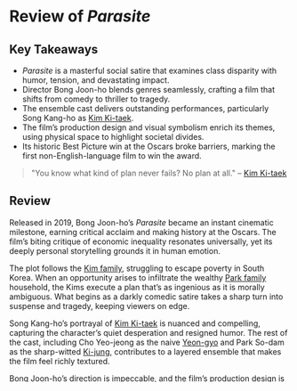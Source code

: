 # Review of *Parasite*

## Key Takeaways

- *Parasite* is a masterful social satire that examines class disparity with humor, tension, and devastating impact.
- Director Bong Joon-ho blends genres seamlessly, crafting a film that shifts from comedy to thriller to tragedy.
- The ensemble cast delivers outstanding performances, particularly Song Kang-ho as [Kim Ki-taek](https://en.wikipedia.org/wiki/Parasite_(2019_film)#Cast_and_characters).
- The film’s production design and visual symbolism enrich its themes, using physical space to highlight societal divides.
- Its historic Best Picture win at the Oscars broke barriers, marking the first non-English-language film to win the award.

> "You know what kind of plan never fails? No plan at all." – [Kim Ki-taek](https://en.wikipedia.org/wiki/Parasite_(2019_film)#Cast_and_characters)

## Review

Released in 2019, Bong Joon-ho’s *Parasite* became an instant cinematic milestone, earning critical acclaim and making history at the Oscars. The film’s biting critique of economic inequality resonates universally, yet its deeply personal storytelling grounds it in human emotion.

The plot follows the [Kim family](https://en.wikipedia.org/wiki/Parasite_(2019_film)#Cast_and_characters), struggling to escape poverty in South Korea. When an opportunity arises to infiltrate the wealthy [Park family](https://en.wikipedia.org/wiki/Parasite_(2019_film)#Cast_and_characters) household, the Kims execute a plan that’s as ingenious as it is morally ambiguous. What begins as a darkly comedic satire takes a sharp turn into suspense and tragedy, keeping viewers on edge.

Song Kang-ho’s portrayal of [Kim Ki-taek](https://en.wikipedia.org/wiki/Parasite_(2019_film)#Cast_and_characters) is nuanced and compelling, capturing the character’s quiet desperation and resigned humor. The rest of the cast, including Cho Yeo-jeong as the naive [Yeon-gyo](https://en.wikipedia.org/wiki/Parasite_(2019_film)#Cast_and_characters) and Park So-dam as the sharp-witted [Ki-jung](https://en.wikipedia.org/wiki/Parasite_(2019_film)#Cast_and_characters), contributes to a layered ensemble that makes the film feel richly textured.

Bong Joon-ho’s direction is impeccable, and the film’s production design is laden with symbolism. The Kim family’s cramped semi-basement home contrasts sharply with the Park family’s expansive, modernist house, visually representing the chasm between their social classes. The repeated use of stairs and vertical spaces underscores the struggle for upward mobility.

The film’s tonal shifts are seamless, reflecting the unpredictable nature of life itself. Its twists are shocking yet earned, culminating in a finale that is both cathartic and harrowing.

## Discussion

What makes *Parasite* such a universal story, despite its specific cultural setting? How do you interpret its depiction of class dynamics and moral ambiguity? And which moment in the film had the most profound impact on you? Let’s discuss below!

[IMDB Listing for *Parasite*](https://www.imdb.com/title/tt6751668/)